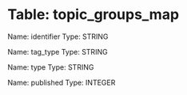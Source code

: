 Table: topic_groups_map
=======================

Name: identifier
Type: STRING

Name: tag_type
Type: STRING

Name: type
Type: STRING

Name: published
Type: INTEGER

